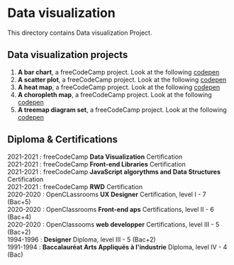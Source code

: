 # Data visualization
This directory contains Data visualization Project.
## Data visualization projects
1. **A bar chart**, a freeCodeCamp project. Look at the following [codepen](https://codepen.io/s-manguy/full/qBmKJBo)
2. **A scatter plot**, a freeCodeCamp project. Look at the following [codepen](https://codepen.io/s-manguy/full/eYWwdrp)
3. **A heat map**, a freeCodeCamp project. Look at the following [codepen](https://codepen.io/s-manguy/full/WNpEzrW)
4. **A choropleth map**, a freeCodeCamp project. Look at the following [codepen](https://codepen.io/s-manguy/full/mdmggav)
5. **A treemap diagram set**, a freeCodeCamp project. Look at the following [codepen](https://codepen.io/s-manguy/full/WNpzLez)


## Diploma & Certifications
2021-2021 : freeCodeCamp **Data Visualization** Certification  
2021-2021 : freeCodeCamp **Front-end Libraries** Certification  
2021-2021 : freeCodeCamp **JavaScript algorythms and Data Structures** Certification  
2021-2021 : freeCodeCamp **RWD** Certification  
2020-2020 : OpenCLassrooms **UX Designer** Certification, level I - 7 (Bac+5)  
2020-2020 : OpenClassrooms **Front-end aps** Certifications, level II - 6 (Bac+4)  
2020-2020 : OpenClassooms **web developper** Certifications, level III - 5 (Bac+2)  
1994-1996 : **Designer** Diploma, level III - 5 (Bac+2)  
1991-1994 : **Baccalauréat Arts Appliqués à l'industrie** Diploma, level IV - 4 (Bac)  
